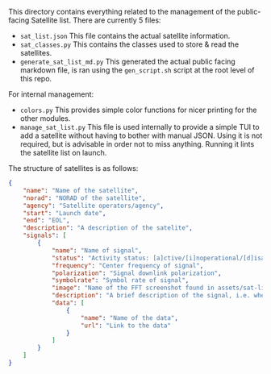 This directory contains everything related to the management of the public-facing Satellite list. There are currently 5 files:

- `sat_list.json` This file contains the actual satellite information.
- `sat_classes.py` This contains the classes used to store & read the satellites.
- `generate_sat_list_md.py` This generated the actual public facing markdown file, is ran using the `gen_script.sh` script at the root level of this repo.

For internal management:
- `colors.py` This provides simple color functions for nicer printing for the other modules.
- `manage_sat_list.py` This file is used internally to provide a simple TUI to add a satellite without having to bother with manual JSON. Using it is not required, but is advisable in order not to miss anything. Running it lints the satellite list on launch.

The structure of satellites is as follows:

```json
{
    "name": "Name of the satellite",
    "norad": "NORAD of the satellite",
    "agency": "Satellite operators/agency",
    "start": "Launch date",
    "end": "EOL",
    "description": "A description of the satelite",
    "signals": [
        {
            "name": "Name of signal",
            "status": "Activity status: [a]ctive/[i]noperational/[d]isabled/[u]nknown",
            "frequency": "Center frequency of signal",
            "polarization": "Signal downlink polarization",
            "symbolrate": "Symbol rate of signal",
            "image": "Name of the FFT screenshot found in assets/sat-list/fft",
            "description": "A brief description of the signal, i.e. when it is transmitted, where it dumps to, what it contains etc.",
            "data": [
                {
                    "name": "Name of the data",
                    "url": "Link to the data"
                }
            ]
        }
    ]
}
```


